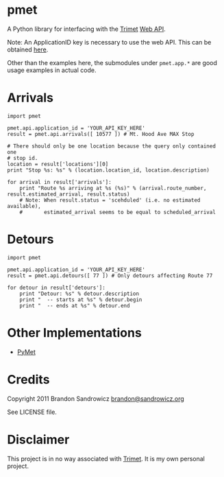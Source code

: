 pmet
====

A Python library for interfacing with the [Trimet][1] [Web API][2].

Note: An ApplicationID key is necessary to use the web API. This can be
obtained [here][3].

Other than the examples here, the submodules under `pmet.app.*` are good usage
examples in actual code.

Arrivals
========

    import pmet

    pmet.api.application_id = 'YOUR_API_KEY_HERE'
    result = pmet.api.arrivals([ 10577 ]) # Mt. Hood Ave MAX Stop

    # There should only be one location because the query only contained one
    # stop id.
    location = result['locations'][0]
    print "Stop %s: %s" % (location.location_id, location.description)

    for arrival in result['arrivals']:
        print "Route %s arriving at %s (%s)" % (arrival.route_number, result.estimated_arrival, result.status)
        # Note: When result.status = 'scehduled' (i.e. no estimated available),
        #       estimated_arrival seems to be equal to scheduled_arrival

Detours
=======

    import pmet

    pmet.api.application_id = 'YOUR_API_KEY_HERE'
    result = pmet.api.detours([ 77 ]) # Only detours affecting Route 77

    for detour in result['detours']:
        print "Detour: %s" % detour.description
        print "  -- starts at %s" % detour.begin
        print "  -- ends at %s" % detour.end

Other Implementations
=====================

 * [PyMet][4]

Credits
=======

Copyright 2011 Brandon Sandrowicz <brandon@sandrowicz.org>

See LICENSE file.

Disclaimer
==========

This project is in no way associated with [Trimet][1]. It is my own personal
project.

[1]: http://trimet.org
[2]: http://developer.trimet.org/ws_docs/
[3]: http://developer.trimet.org/registration/
[4]: https://github.com/dcolish/PyMET

